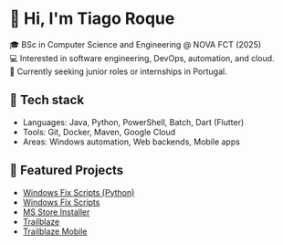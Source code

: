 # 👋 Hi, I'm Tiago Roque

🎓 BSc in Computer Science and Engineering @ NOVA FCT (2025)  
💻 Interested in software engineering, DevOps, automation, and cloud.  
🚀 Currently seeking junior roles or internships in Portugal.  

## 🔧 Tech stack
- Languages: Java, Python, PowerShell, Batch, Dart (Flutter)
- Tools: Git, Docker, Maven, Google Cloud
- Areas: Windows automation, Web backends, Mobile apps

## 📌 Featured Projects
- [Windows Fix Scripts (Python)](https://github.com/tiagoroque3/Windows-Fix-Scripts-Python)
- [Windows Fix Scripts](https://github.com/tiagoroque3/Windows-Fix-Scripts)
- [MS Store Installer](https://github.com/tiagoroque3/MSStore-URL-Installer)
- [Trailblaze](https://github.com/tiagoroque3/Trailblaze-Platform)
- [Trailblaze Mobile](https://github.com/tiagoroque3/Trailblaze-Mobile)
